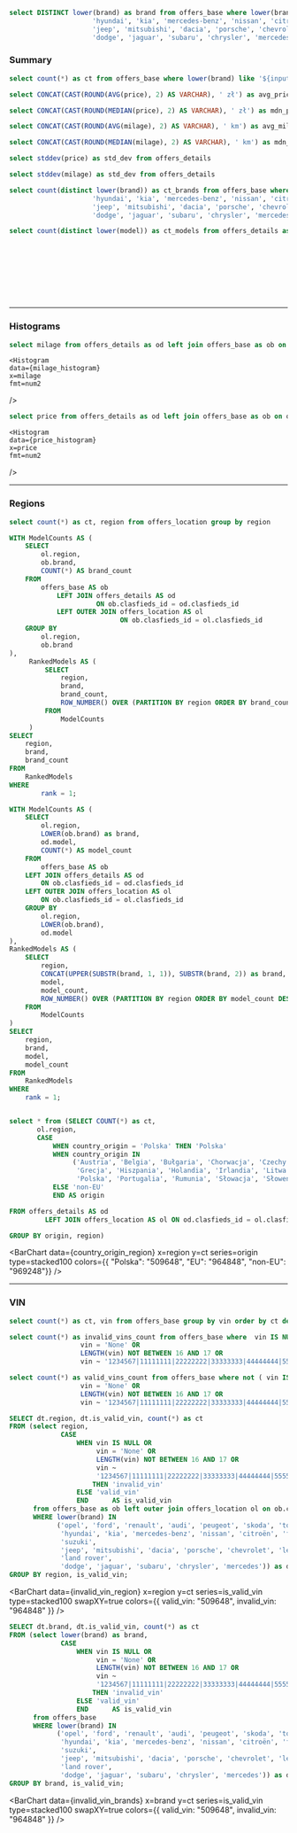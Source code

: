 ```sql brand_list
select DISTINCT lower(brand) as brand from offers_base where lower(brand) in ('opel', 'ford', 'renault', 'audi', 'peugeot', 'skoda', 'toyota', 'volkswagen', 'bmw', 'volvo',
                     'hyundai', 'kia', 'mercedes-benz', 'nissan', 'citroën', 'fiat', 'seat', 'mazda', 'honda', 'suzuki',
                     'jeep', 'mitsubishi', 'dacia', 'porsche', 'chevrolet', 'lexus', 'alfa romeo', 'mini', 'land rover',
                     'dodge', 'jaguar', 'subaru', 'chrysler', 'mercedes')
```

### Summary
```sql total_offers
select count(*) as ct from offers_base where lower(brand) like '${inputs.brand.value}'
```
```sql avg_price
select CONCAT(CAST(ROUND(AVG(price), 2) AS VARCHAR), ' zł') as avg_price from offers_details as od left join offers_base as ob on od.clasfieds_id = ob.clasfieds_id where brand like '${inputs.brand.value}'
```
```sql median_price
select CONCAT(CAST(ROUND(MEDIAN(price), 2) AS VARCHAR), ' zł') as mdn_price from offers_details as od left join offers_base as ob on od.clasfieds_id = ob.clasfieds_id where brand like '${inputs.brand.value}'
```
```sql avg_milage
select CONCAT(CAST(ROUND(AVG(milage), 2) AS VARCHAR), ' km') as avg_milage from offers_details as od left join offers_base as ob on od.clasfieds_id = ob.clasfieds_id where brand like '${inputs.brand.value}'
```
```sql median_milage
select CONCAT(CAST(ROUND(MEDIAN(milage), 2) AS VARCHAR), ' km') as mdn_milage from offers_details as od left join offers_base as ob on od.clasfieds_id = ob.clasfieds_id where brand like '${inputs.brand.value}'
```
```sql std_dev_price
select stddev(price) as std_dev from offers_details
```
```sql std_dev_milage
select stddev(milage) as std_dev from offers_details
```
```sql count_brands
select count(distinct lower(brand)) as ct_brands from offers_base where lower(brand) IN ('opel', 'ford', 'renault', 'audi', 'peugeot', 'skoda', 'toyota', 'volkswagen', 'bmw', 'volvo',
                     'hyundai', 'kia', 'mercedes-benz', 'nissan', 'citroën', 'fiat', 'seat', 'mazda', 'honda', 'suzuki',
                     'jeep', 'mitsubishi', 'dacia', 'porsche', 'chevrolet', 'lexus', 'alfa romeo', 'mini', 'land rover',
                     'dodge', 'jaguar', 'subaru', 'chrysler', 'mercedes')
```
```sql count_models
select count(distinct lower(model)) as ct_models from offers_details as od left join offers_base as ob on od.clasfieds_id = ob.clasfieds_id  where brand like '${inputs.brand.value}'
```

<Dropdown data={brand_list} name="brand" value="brand">
    <DropdownOption value="%" valueLabel="Brands"/>
</Dropdown>
<br>
<BigValue 
  data={total_offers} 
  value=ct
  title="Ilość zebranych ogłoszeń"
/>
<br>
<BigValue 
  data={avg_price} 
  value=avg_price
  title="Przeciętna (średnia arytmetyczna) cena oferty"
/>
<BigValue 
  data={median_price} 
  value=mdn_price
  title="Przeciętna (mediana) cena oferty"
/>
<br>
<BigValue 
  data={avg_milage} 
  value=avg_milage
  title="Przeciętny (średnia arytmentyczna) przebieg"
/>
<BigValue 
  data={median_milage} 
  value=mdn_milage
  title="Przeciętny (mediana) przebieg"
/>
<br>
<BigValue 
  data={std_dev_milage} 
  value=std_dev
  title="Odchylenie standardowe dla przebiegu"
/>
<BigValue 
  data={std_dev_price} 
  value=std_dev
  title="Odchylenie standardowe dla ceny"
/>
<br>
<BigValue 
  data={count_brands} 
  value=ct_brands
  title="Ilość producentów"
/>
<br>
<BigValue 
  data={count_models} 
  value=ct_models
  title="Ilosć modeli"
/>

---
### Histograms
```sql milage_histogram
select milage from offers_details as od left join offers_base as ob on od.clasfieds_id = ob.clasfieds_id where milage < 500000 and milage is not null and brand like '${inputs.brand.value}'

```

    <Histogram
    data={milage_histogram} 
    x=milage 
    fmt=num2
/>


```sql price_histogram
select price from offers_details as od left join offers_base as ob on od.clasfieds_id = ob.clasfieds_id where price is not null and price < 400000 and brand like '${inputs.brand.value}'
```

    <Histogram
    data={price_histogram} 
    x=price 
    fmt=num2
/>

---
### Regions

```sql count_by_region
select count(*) as ct, region from offers_location group by region
```
```sql brand_popular_in_region
WITH ModelCounts AS (
    SELECT
        ol.region,
        ob.brand,
        COUNT(*) AS brand_count
    FROM
        offers_base AS ob
            LEFT JOIN offers_details AS od
                      ON ob.clasfieds_id = od.clasfieds_id
            LEFT OUTER JOIN offers_location AS ol
                            ON ob.clasfieds_id = ol.clasfieds_id
    GROUP BY
        ol.region,
        ob.brand
),
     RankedModels AS (
         SELECT
             region,
             brand,
             brand_count,
             ROW_NUMBER() OVER (PARTITION BY region ORDER BY brand_count DESC) AS rank
         FROM
             ModelCounts
     )
SELECT
    region,
    brand,
    brand_count
FROM
    RankedModels
WHERE
        rank = 1;
```
```sql model_popular_in_region
WITH ModelCounts AS (
    SELECT
        ol.region,
        LOWER(ob.brand) as brand,
        od.model,
        COUNT(*) AS model_count
    FROM
        offers_base AS ob
    LEFT JOIN offers_details AS od
        ON ob.clasfieds_id = od.clasfieds_id
    LEFT OUTER JOIN offers_location AS ol
        ON ob.clasfieds_id = ol.clasfieds_id
    GROUP BY
        ol.region,
        LOWER(ob.brand),
        od.model
),
RankedModels AS (
    SELECT
        region,
        CONCAT(UPPER(SUBSTR(brand, 1, 1)), SUBSTR(brand, 2)) as brand,
        model,
        model_count,
        ROW_NUMBER() OVER (PARTITION BY region ORDER BY model_count DESC) AS rank
    FROM
        ModelCounts
)
SELECT
    region,
    brand,
    model,
    model_count
FROM
    RankedModels
WHERE
    rank = 1;
```
<BarChart 
    data={count_by_region}
    x=region 
    y=ct 
/>
<DataTable data={brand_popular_in_region}/>
<DataTable data={model_popular_in_region}/>

```sql country_origin_region

select * from (SELECT COUNT(*) as ct,
       ol.region,
       CASE
           WHEN country_origin = 'Polska' THEN 'Polska'
           WHEN country_origin IN
                ('Austria', 'Belgia', 'Bułgaria', 'Chorwacja', 'Czechy', 'Dania', 'Estonia', 'Finlandia', 'Francja',
                 'Grecja', 'Hiszpania', 'Holandia', 'Irlandia', 'Litwa', 'Luksemburg', 'Łotwa', 'Malta', 'Niemcy',
                 'Polska', 'Portugalia', 'Rumunia', 'Słowacja', 'Słowenia', 'Szwecja', 'Węgry', 'Włochy') THEN 'EU'
           ELSE 'non-EU'
           END AS origin

FROM offers_details AS od
         LEFT JOIN offers_location AS ol ON od.clasfieds_id = ol.clasfieds_id

GROUP BY origin, region)
```
<BarChart 
    data={country_origin_region} 
    x=region 
    y=ct 
    series=origin
    type=stacked100
    colors={{ "Polska": "509648", "EU": "964848", "non-EU": "969248"}}
/>

---
### VIN

```sql vin_analysis
select count(*) as ct, vin from offers_base group by vin order by ct desc
```
<DataTable data={vin_analysis}/>


```sql invalid_vins
select count(*) as invalid_vins_count from offers_base where  vin IS NULL OR
                  vin = 'None' OR
                  LENGTH(vin) NOT BETWEEN 16 AND 17 OR
                  vin ~ '1234567|11111111|22222222|33333333|44444444|55555555|66666666|77777777|88888888|99999999|00000000|zapytaj|wysylam|kontakt|zadzwon|nrvin|astaz|error|xxxxx|vvvvv|zzzzz|yyyyy|wwwww'
```
```sql valid_vins
select count(*) as valid_vins_count from offers_base where not ( vin IS NULL OR
                  vin = 'None' OR
                  LENGTH(vin) NOT BETWEEN 16 AND 17 OR
                  vin ~ '1234567|11111111|22222222|33333333|44444444|55555555|66666666|77777777|88888888|99999999|00000000|zapytaj|wysylam|kontakt|zadzwon|nrvin|astaz|error|xxxxx|vvvvv|zzzzz|yyyyy|wwwww')
```
<BigValue 
  data={invalid_vins} 
  value=invalid_vins_count
  title="Ilość ogłoszeń zawierajacych niepoprawne numery vin"
/>
<BigValue 
  data={valid_vins} 
  value=valid_vins_count
  title="Ilość ogłoszeń zawierajacych poprawne numery vin"
/>

```sql invalid_vin_region
SELECT dt.region, dt.is_valid_vin, count(*) as ct
FROM (select region,
             CASE
                 WHEN vin IS NULL OR
                      vin = 'None' OR
                      LENGTH(vin) NOT BETWEEN 16 AND 17 OR
                      vin ~
                      '1234567|11111111|22222222|33333333|44444444|55555555|66666666|77777777|88888888|99999999|00000000|zapytaj|wysylam|kontakt|zadzwon|nrvin|astaz|error|xxxxx|vvvvv|zzzzz|yyyyy|wwwww'
                     THEN 'invalid_vin'
                 ELSE 'valid_vin'
                 END      AS is_valid_vin
      from offers_base as ob left outer join offers_location ol on ob.clasfieds_id = ol.clasfieds_id
      WHERE lower(brand) IN
            ('opel', 'ford', 'renault', 'audi', 'peugeot', 'skoda', 'toyota', 'volkswagen', 'bmw', 'volvo',
             'hyundai', 'kia', 'mercedes-benz', 'nissan', 'citroën', 'fiat', 'seat', 'mazda', 'honda',
             'suzuki',
             'jeep', 'mitsubishi', 'dacia', 'porsche', 'chevrolet', 'lexus', 'alfa romeo', 'mini',
             'land rover',
             'dodge', 'jaguar', 'subaru', 'chrysler', 'mercedes')) as dt
GROUP BY region, is_valid_vin;
```

<BarChart 
    data={invalid_vin_region} 
    x=region 
    y=ct 
    series=is_valid_vin
    type=stacked100
    swapXY=true
    colors={{ valid_vin: "509648", invalid_vin: "964848" }}
/>



```sql invalid_vin_brands
SELECT dt.brand, dt.is_valid_vin, count(*) as ct
FROM (select lower(brand) as brand,
             CASE
                 WHEN vin IS NULL OR
                      vin = 'None' OR
                      LENGTH(vin) NOT BETWEEN 16 AND 17 OR
                      vin ~
                      '1234567|11111111|22222222|33333333|44444444|55555555|66666666|77777777|88888888|99999999|00000000|zapytaj|wysylam|kontakt|zadzwon|nrvin|astaz|error|xxxxx|vvvvv|zzzzz|yyyyy|wwwww'
                     THEN 'invalid_vin'
                 ELSE 'valid_vin'
                 END      AS is_valid_vin
      from offers_base
      WHERE lower(brand) IN
            ('opel', 'ford', 'renault', 'audi', 'peugeot', 'skoda', 'toyota', 'volkswagen', 'bmw', 'volvo',
             'hyundai', 'kia', 'mercedes-benz', 'nissan', 'citroën', 'fiat', 'seat', 'mazda', 'honda',
             'suzuki',
             'jeep', 'mitsubishi', 'dacia', 'porsche', 'chevrolet', 'lexus', 'alfa romeo', 'mini',
             'land rover',
             'dodge', 'jaguar', 'subaru', 'chrysler', 'mercedes')) as dt
GROUP BY brand, is_valid_vin;
```

<BarChart 
    data={invalid_vin_brands} 
    x=brand 
    y=ct 
    series=is_valid_vin
    type=stacked100
    swapXY=true
    colors={{ valid_vin: "509648", invalid_vin: "964848" }}
/>
 
